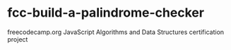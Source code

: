 # fcc-build-a-palindrome-checker
freecodecamp.org JavaScript Algorithms and Data Structures certification project
